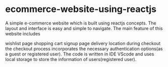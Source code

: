 # ecommerce-website-using-reactjs
A simple e-commerce website which is built using reactjs concepts. The layout and interface is easy and simple to navigate.
The main feature of this website includes

wishlist page
shopping cart
signup page
delivery location during checkout
the checkout process incorporates the necessary authentication options(as a guest or registered user). The code is written in IDE VScode and uses local storage to store the information of users(registered user).
